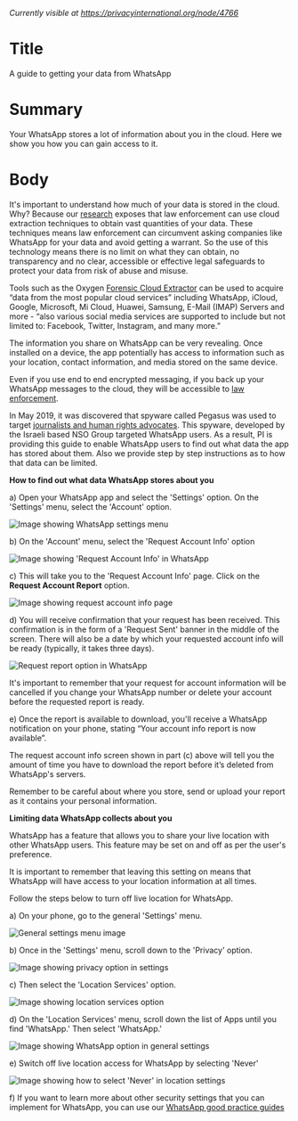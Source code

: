 *Currently visible at https://privacyinternational.org/node/4766*

# Title  #
A guide to getting your data from WhatsApp

# Summary #
Your WhatsApp stores a lot of information about you in the cloud. Here we show you how you can gain access to it.

# Body #
It's important to understand how much of your data is stored in the cloud. Why? Because our [research](https://privacyinternational.org/long-read/3300/cloud-extraction-technology-secret-tech-lets-government-agencies-collect-masses-data) exposes that law enforcement can use cloud extraction techniques to obtain vast quantities of your data. These techniques means law enforcement can circumvent asking companies like WhatsApp for your data and avoid getting a warrant. So the use of this technology means there is no limit on what they can obtain, no transparency and no clear, accessible or effective legal safeguards to protect your data from risk of abuse and misuse.

Tools such as the Oxygen [Forensic Cloud Extractor](https://www.oxygen-forensic.com/uploads/press_kit/OFDv141ReleaseNotes.pdf) can be used to acquire “data from the most popular cloud services” including WhatsApp, iCloud, Google, Microsoft, Mi Cloud, Huawei, Samsung, E-Mail (IMAP) Servers and more - “also various social media services are supported to include but not limited to: Facebook, Twitter, Instagram, and many more.”

The information you share on WhatsApp can be very revealing. Once installed on a device, the app potentially has access to information such as your location, contact information, and media stored on the same device.

Even if you use end to end encrypted messaging, if you back up your WhatsApp messages to the cloud, they will be accessible to [law enforcement](https://privacyinternational.org/long-read/3300/cloud-extraction-technology-secret-tech-lets-government-agencies-collect-masses-data).

In May 2019, it was discovered that spyware called Pegasus was used to target [journalists and human rights advocates](https://privacyinternational.org/case-study/3357/it-facilitates-our-access-justice). This spyware, developed by the Israeli based NSO Group targeted WhatsApp users.
As a result, PI is providing this guide to enable WhatsApp users to find out what data the app has stored about them. Also we provide step by step instructions as to how that data can be limited. 

**How to find out what data WhatsApp stores about you**

a) Open your WhatsApp app and select the 'Settings' option. On the 'Settings' menu, select the 'Account' option.

![Image showing WhatsApp settings menu](../../images/Cloud-Guides/WhatsApp/WhatsApp1.png?raw=true)

b) On the 'Account' menu, select the 'Request Account Info' option

![Image showing 'Request Account Info' in WhatsApp](../../images/Cloud-Guides/WhatsApp/WhatsApp2.png?raw=true)

c) This will take you to the 'Request Account Info' page. Click on the **Request Account Report** option.

![Image showing request account info page](../../images/Cloud-Guides/WhatsApp/WhatsApp3.png?raw=true)

d) You will receive confirmation that your request has been received. This confirmation is in the form of a 'Request Sent' banner in the middle of the screen. There will also be a date by which your requested account info will be ready (typically, it takes three days).

![Request report option in WhatsApp](../../images/Cloud-Guides/WhatsApp/WhatsApp4.png?raw=true)

It's important to remember that your request for account information will be cancelled if you change your WhatsApp number or delete your account before the requested report is ready.

e) Once the report is available to download, you'll receive a WhatsApp notification on your phone, stating “Your account info report is now available”.

The request account info screen shown in part (c) above will tell you the amount of time you have to download the report before it’s deleted from WhatsApp's servers.

Remember to be careful about where you store, send or upload your report as it contains your personal information.

**Limiting data WhatsApp collects about you**

WhatsApp has a feature that allows you to share your live location with other WhatsApp users. This feature may be set on and off as per the user's preference. 

It is important to remember that leaving this setting on means that WhatsApp will have access to your location information at all times.

Follow the steps below to turn off live location for WhatsApp.

a) On your phone, go to the general 'Settings' menu.

![General settings menu image](../../images/Cloud-Guides/WhatsApp/WhatsApp5.png?raw=true)

b) Once in the 'Settings' menu, scroll down to the 'Privacy' option.

![Image showing privacy option in settings](../../images/Cloud-Guides/WhatsApp/WhatsApp6.png?raw=true)

c) Then select the 'Location Services' option.

![Image showing location services option](../../images/Cloud-Guides/WhatsApp/WhatsApp7.png?raw=true)

d) On the 'Location Services' menu, scroll down the list of Apps until you find 'WhatsApp.' Then select 'WhatsApp.'

![Image showing WhatsApp option in general settings](../../images/Cloud-Guides/WhatsApp/WhatsApp8.png?raw=true)

e) Switch off live location access for WhatsApp by selecting 'Never'

![Image showing how to select 'Never' in location settings](../../images/Cloud-Guides/WhatsApp/WhatsApp9.png?raw=true)

f) If you want to learn more about other security settings that you can implement for WhatsApp, you can use our [WhatsApp good practice guides](https://privacyinternational.org/guide-step/3951/whatsapp-good-practices)
